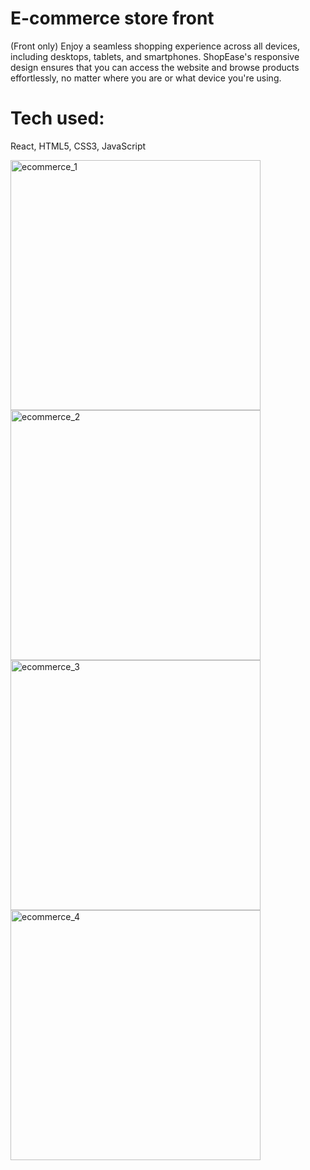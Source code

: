 # E-commerce store front

(Front only) Enjoy a seamless shopping experience across all devices, including desktops, tablets, and smartphones. ShopEase's responsive design ensures that you can access the website and browse products effortlessly, no matter where you are or what device you're using.

# Tech used: 

React, HTML5, CSS3, JavaScript

<img width="400" alt="ecommerce_1" src="https://github.com/AnastasiiaAsti/e-commerce/assets/97631462/635c73dd-d130-4861-9428-56030428bb34">
<img width="400" alt="ecommerce_2" src="https://github.com/AnastasiiaAsti/e-commerce/assets/97631462/1f9e5fb9-e372-4fa6-868a-a1f2660059b8">
<img width="400" alt="ecommerce_3" src="https://github.com/AnastasiiaAsti/e-commerce/assets/97631462/2178b519-8338-4e78-86bd-3c785125c1fc">
<img width="400" alt="ecommerce_4" src="https://github.com/AnastasiiaAsti/e-commerce/assets/97631462/a36c04bc-72eb-4b5d-a17e-4f92ea9e312e">
